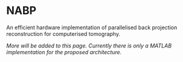 NABP
====
An efficient hardware implementation of parallelised back projection
reconstruction for computerised tomography.

_More will be added to this page. Currently there is only a MATLAB
implementation for the proposed architecture._
